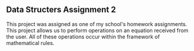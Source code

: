 ## Data Structers Assignment 2

This project was assigned as one of my school's homework assignments. This project allows us to perform operations on an equation received from the user. All of these operations occur within the framework of mathematical rules.

